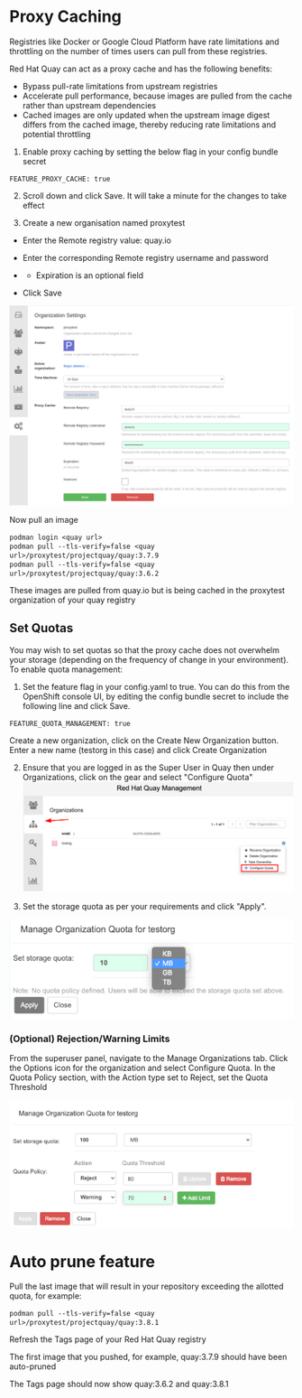 # Proxy Caching
Registries like Docker or Google Cloud Platform have rate limitations and throttling on the number of times users can pull from these registries.

Red Hat Quay can act as a proxy cache and has the following benefits:

* Bypass pull-rate limitations from upstream registries
* Accelerate pull performance, because images are pulled from the cache rather than upstream dependencies
* Cached images are only updated when the upstream image digest differs from the cached image, thereby reducing rate limitations and potential throttling

1. Enable proxy caching by setting the below flag in your config bundle secret

```
FEATURE_PROXY_CACHE: true
```

2. Scroll down and click Save. It will take a minute for the changes to take effect

3. Create a new organisation named proxytest

* Enter the Remote registry value: quay.io

* Enter the corresponding Remote registry username and password

* * Expiration is an optional field

* Click Save

![Proxy](../../images/proxy_cache_quay.png)


Now pull an image

```
podman login <quay url>
podman pull --tls-verify=false <quay url>/proxytest/projectquay/quay:3.7.9
podman pull --tls-verify=false <quay url>/proxytest/projectquay/quay:3.6.2
```

These images are pulled from quay.io but is being cached in the proxytest organization of your quay registry

## Set Quotas

You may wish to set quotas so that the proxy cache does not overwhelm your storage (depending on the frequency of change in your environment). To enable quota management:

1. Set the feature flag in your config.yaml to true. You can do this from the OpenShift console UI, by editing the config bundle secret to include the following line and click Save.

```
FEATURE_QUOTA_MANAGEMENT: true
```
Create a new organization, click on the Create New Organization button. Enter a new name (testorg in this case) and click Create Organization

2. Ensure that you are logged in as the Super User in Quay then under Organizations, click on the gear and select "Configure Quota"
![quay_quotas.png](../../images/quay_quotas.png)

3. Set the storage quota as per your requirements and click "Apply".

![quay_quota_size.png](../../images/quay_quota_size.png)

### (Optional) Rejection/Warning Limits

From the superuser panel, navigate to the Manage Organizations tab. Click the Options icon for the organization and select Configure Quota. In the Quota Policy section, with the Action type set to Reject, set the Quota Threshold 

![quay_quota_reject.png](../../images/quay_quota_reject.png)


# Auto prune feature
Pull the last image that will result in your repository exceeding the allotted quota, for example:

```
podman pull --tls-verify=false <quay url>/proxytest/projectquay/quay:3.8.1
```
Refresh the Tags page of your Red Hat Quay registry

The first image that you pushed, for example, quay:3.7.9 should have been auto-pruned

The Tags page should now show quay:3.6.2 and quay:3.8.1




